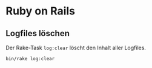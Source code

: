 # Ruby on Rails

## Logfiles löschen

Der Rake-Task `log:clear` löscht den Inhalt aller Logfiles.

```
bin/rake log:clear
```
